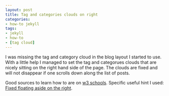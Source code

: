 ```yaml
---
layout: post
title: Tag and categories clouds on right
categories:
- how-to jekyll
tags:
- jekyll 
- how-to
- [tag cloud]
---
```


I was missing the tag and category cloud in the blog layout I started to use. With a little help I managed to set the 
tag and categorues clouds that are nicely sitting on the right hand side of the page. The clouds are fixed and will not disappear if one scrolls down along the list of posts.

Good sources to learn how to are on [w3 schools](http://www.w3schools.com/). Specific useful hint I used:
[Fixed floating aside on the right](http://stackoverflow.com/questions/15565754/fixed-floating-aside-on-the-right).
